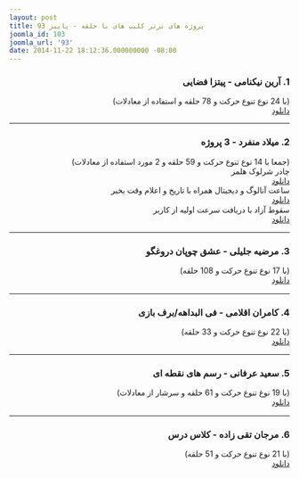 ```yaml
---
layout: post
title: پروژه های برتر کلیپ های با حلقه - پاییز 93
joomla_id: 103
joomla_url: '93'
date: 2014-11-22 18:12:36.000000000 -08:00
---
```

<h3 dir="rtl">1. آرین نیکنامی - پیتزا فضایی</h3>
<p dir="rtl">(با 24 نوع تنوع حرکت و 78 حلقه و استفاده از معادلات)
	<br><a href="https://www.dropbox.com/s/hqnalw06c7d10j4/animation1.rar?dl=0" target="_blank">دانلود</a>
</p>
<hr>
<h3 dir="rtl">2. میلاد منفرد - 3 پروژه</h3>
<p dir="rtl">(جمعا با 14 نوع تنوع حرکت و 59 حلقه و 2 مورد استفاده از معادلات)
	<br>چادر شرلوک هلمز
	<br><a href="https://www.dropbox.com/s/yaz2bip5su8y1ls/SherlockHolmes.rar?dl=0" target="_blank">دانلود</a>
	<br>ساعت آنالوگ و دیجیتال همراه با تاریخ و اعلام وقت بخیر
	<br><a href="https://www.dropbox.com/s/37z0y8sl41kr9i3/moreclock%20v2.rar?dl=0" target="_blank" style="line-height: 1.3em;">دانلود</a>
	<br>سقوط آزاد با دریافت سرعت اولیه از کاربر
	<br><a href="https://www.dropbox.com/s/w160yduxd5edlg7/soghootAzad.rar?dl=0" target="_blank" style="line-height: 1.3em;">دانلود</a>
</p>
<hr>
<h3 dir="rtl">3. مرضیه جلیلی - عشق چوپان دروغگو</h3>
<p dir="rtl">(با 17 نوع تنوع حرکت و 108 حلقه)
	<br><a href="https://www.dropbox.com/s/axu6pxw7agdphbc/choopan%20dorooghgoo.zip?dl=0" target="_blank" style="line-height: 1.3em;">دانلود</a>
</p>
<hr>
<h3 dir="rtl">4. کامران اقلامی - فی البداهه/برف بازی</h3>
<p dir="rtl">(با 22 نوع تنوع حرکت و 33 حلقه)
	<br><a href="http://s5.picofile.com/file/8148923550/Kamran_Aghlami.rar.html" target="_blank" style="line-height: 1.3em;">دانلود</a>
</p>
<hr>
<h3 dir="rtl">5. سعید عرفانی - رسم های نقطه ای</h3>
<p dir="rtl">(با 19 نوع تنوع حرکت و 61 حلقه و سرشار از معادلات)
	<br><a href="https://www.dropbox.com/s/eb02biacvma3in2/saeed%20erfani.rar?dl=0" target="_blank" style="line-height: 1.3em;">دانلود</a>
</p>
<hr>
<h3 dir="rtl">6. مرجان تقی زاده - کلاس درس</h3>
<p dir="rtl">(با 21 نوع تنوع حرکت و 51 حلقه)
	<br><a href="https://drive.google.com/file/d/0B1W-8gFf0MJ8YnlUYkNkcjc4M1U/view?usp=sharing" target="_blank" style="line-height: 1.3em;">دانلود</a>
</p>
